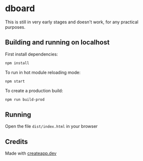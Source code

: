 # dboard

This is still in very early stages and doesn't work, for any practical purposes. 

## Building and running on localhost

First install dependencies:

```sh
npm install
```

To run in hot module reloading mode:

```sh
npm start
```

To create a production build:

```sh
npm run build-prod
```

## Running

Open the file `dist/index.html` in your browser

## Credits

Made with [createapp.dev](https://createapp.dev/)

